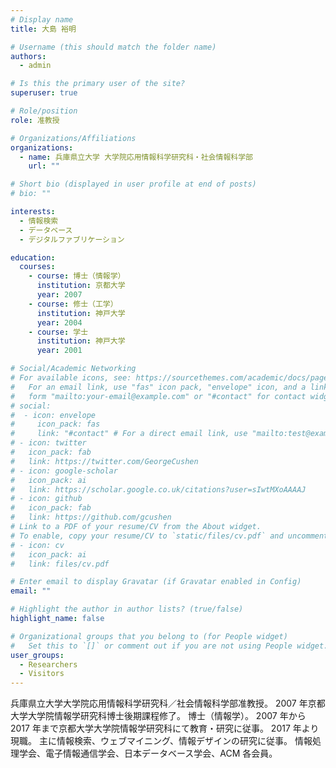 ```yaml
---
# Display name
title: 大島 裕明

# Username (this should match the folder name)
authors:
  - admin

# Is this the primary user of the site?
superuser: true

# Role/position
role: 准教授

# Organizations/Affiliations
organizations:
  - name: 兵庫県立大学 大学院応用情報科学研究科・社会情報科学部
    url: ""

# Short bio (displayed in user profile at end of posts)
# bio: ""

interests:
  - 情報検索
  - データベース
  - デジタルファブリケーション

education:
  courses:
    - course: 博士（情報学）
      institution: 京都大学
      year: 2007
    - course: 修士（工学）
      institution: 神戸大学
      year: 2004
    - course: 学士
      institution: 神戸大学
      year: 2001

# Social/Academic Networking
# For available icons, see: https://sourcethemes.com/academic/docs/page-builder/#icons
#   For an email link, use "fas" icon pack, "envelope" icon, and a link in the
#   form "mailto:your-email@example.com" or "#contact" for contact widget.
# social:
#  - icon: envelope
#     icon_pack: fas
#     link: "#contact" # For a direct email link, use "mailto:test@example.org".
# - icon: twitter
#   icon_pack: fab
#   link: https://twitter.com/GeorgeCushen
# - icon: google-scholar
#   icon_pack: ai
#   link: https://scholar.google.co.uk/citations?user=sIwtMXoAAAAJ
# - icon: github
#   icon_pack: fab
#   link: https://github.com/gcushen
# Link to a PDF of your resume/CV from the About widget.
# To enable, copy your resume/CV to `static/files/cv.pdf` and uncomment the lines below.
# - icon: cv
#   icon_pack: ai
#   link: files/cv.pdf

# Enter email to display Gravatar (if Gravatar enabled in Config)
email: ""

# Highlight the author in author lists? (true/false)
highlight_name: false

# Organizational groups that you belong to (for People widget)
#   Set this to `[]` or comment out if you are not using People widget.
user_groups:
  - Researchers
  - Visitors
---
```


兵庫県立大学大学院応用情報科学研究科／社会情報科学部准教授。
2007 年京都大学大学院情報学研究科博士後期課程修了。
博士（情報学）。
2007 年から 2017 年まで京都大学大学院情報学研究科にて教育・研究に従事。
2017 年より現職。
主に情報検索、ウェブマイニング、情報デザインの研究に従事。
情報処理学会、電子情報通信学会、日本データベース学会、ACM 各会員。
